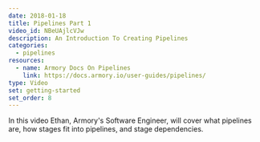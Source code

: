 ```yaml
---
date: 2018-01-18
title: Pipelines Part 1
video_id: NBeUAjlcVJw
description: An Introduction To Creating Pipelines
categories:
  - pipelines
resources:
  - name: Armory Docs On Pipelines
    link: https://docs.armory.io/user-guides/pipelines/
type: Video
set: getting-started
set_order: 8
---
```

In this video Ethan, Armory's Software Engineer, will cover what pipelines are, how stages fit into pipelines, and stage dependencies.
